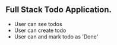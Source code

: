 ## Full Stack Todo Application.

- User can see todos
- User can create todo
- User can and mark todo as 'Done'